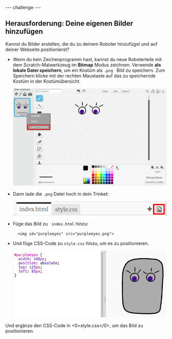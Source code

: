 \--- challenge \---

## Herausforderung: Deine eigenen Bilder hinzufügen

Kannst du Bilder erstellen, die du zu deinem Roboter hinzufügst und auf deiner Webseite positionierst?

+ Wenn du kein Zeichenprogramm hast, kannst du neue Roboterteile mit dem Scratch-Malwerkzeug im **Bitmap** Modus zeichnen. Verwende **als lokale Datei speichern**, um ein Kostüm als `.png ` Bild zu speichern. Zum Speichern klicke mit der rechten Maustaste auf das zu speichernde Kostüm in der Kostümübersicht.
    
    ![Screenshot](images/robot-scratch-paint.png)

+ Dann lade die `.png` Datei hoch in dein Trinket:
    
    ![Screenshot](images/robot-image-add.png)

+ Füge das Bild zu ` index.html` hinzu:
    
        <img id="purpleeyes" src="purpleeyes.png">
        

+ Und füge CSS-Code zu `style.css` hinzu, um es zu positionieren.
    
    ![Screenshot](images/robot-use-purple-eyes.png)

Und ergänze den CSS-Code in <0>style.css</0>, um das Bild zu positionieren.